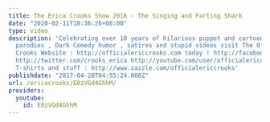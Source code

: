 ```yaml
---
title: The Erica Crooks Show 2016 - The Singing and Farting Shark
date: "2020-02-11T18:36:26+08:00"
type: video
description: 'Celebrating over 10 years of hilarious puppet and cartoon animation
  parodies , Dark Comedy humor , satires and stupid videos visit The Official Erica
  Crooks Website : http://officialericcrooks.com today ! http://facebook.com/officialericcrooks
  http://twitter.com/crooks_erica http://youtube.com/user/officialericcrooks http://Instagram.com/officialericcrooks/
  T-shirts and stuff : http://www.zazzle.com/officialericcrooks'
publishdate: "2017-04-28T04:55:24.000Z"
url: /ericacrooks/E0zVGd4GhhM/
providers:
  youtube:
    id: E0zVGd4GhhM
---
```

